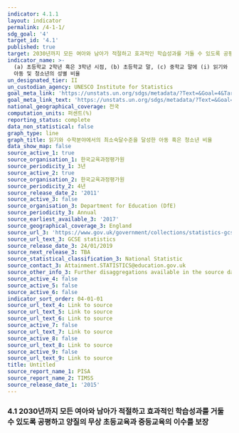 ```yaml
---
indicator: 4.1.1
layout: indicator
permalink: /4-1-1/
sdg_goal: '4'
target_id: '4.1'
published: true
target: 2030년까지 모든 여아와 남아가 적절하고 효과적인 학습성과를 거둘 수 있도록 공평하고 양질의 무상 초등교육과 중등교육의 이수를 보장
indicator_name: >-
  (a) 초등학교 2학년 혹은 3학년 시점, (b) 초등학교 말, (c) 중학교 말에 (i) 읽기와 (ii) 수학분야에서 최소숙달수준에 도달한
  아동 및 청소년의 성별 비율 
un_designated_tier: II
un_custodian_agency: UNESCO Institute for Statistics
goal_meta_link: 'https://unstats.un.org/sdgs/metadata/?Text=&Goal=4&Target=4.1'
goal_meta_link_text: 'https://unstats.un.org/sdgs/metadata/?Text=&Goal=4&Target=4.1'
national_geographical_coverage: 전국
computation_units: 퍼센트(%)
reporting_status: complete
data_non_statistical: false
graph_type: line
graph_title: 읽기와 수학분야에서의 최소숙달수준을 달성한 아동 혹은 청소년 비율
data_show_map: false
source_active_1: true
source_organisation_1: 한국교육과정평가원
source_periodicity_1: 3년
source_active_2: true
source_organisation_2: 한국교육과정평가원
source_periodicity_2: 4년
source_release_date_2: '2011'
source_active_3: false
source_organisation_3: Department for Education (DfE)
source_periodicity_3: Annual
source_earliest_available_3: '2017'
source_geographical_coverage_3: England
source_url_3: 'https://www.gov.uk/government/collections/statistics-gcses-key-stage-4'
source_url_text_3: GCSE statistics
source_release_date_3: 24/01/2019
source_next_release_3: TBA
source_statistical_classification_3: National Statistic
source_contact_3: Attainment.STATISTICS@education.gov.uk
source_other_info_3: Further disaggregations available in the source data
source_active_4: false
source_active_5: false
source_active_6: false
indicator_sort_order: 04-01-01
source_url_text_4: Link to source
source_url_text_5: Link to source
source_url_text_6: Link to source
source_active_7: false
source_url_text_7: Link to source
source_active_8: false
source_url_text_8: Link to source
source_active_9: false
source_url_text_9: Link to source
title: Untitled
source_report_name_1: PISA
source_report_name_2: TIMSS
source_release_date_1: '2015'
---
```

### 4.1 2030년까지 모든 여아와 남아가 적절하고 효과적인 학습성과를 거둘 수 있도록 공평하고 양질의 무상 초등교육과 중등교육의 이수를 보장